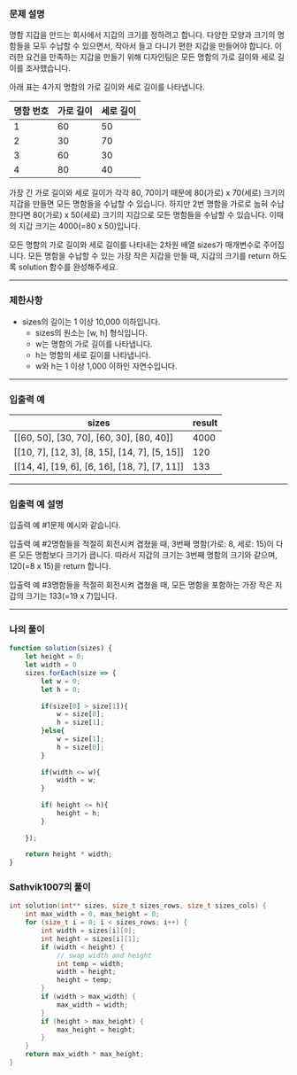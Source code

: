
### **문제 설명**

명함 지갑을 만드는 회사에서 지갑의 크기를 정하려고 합니다. 다양한 모양과 크기의 명함들을 모두 수납할 수 있으면서, 작아서 들고 다니기 편한 지갑을 만들어야 합니다. 이러한 요건을 만족하는 지갑을 만들기 위해 디자인팀은 모든 명함의 가로 길이와 세로 길이를 조사했습니다.

아래 표는 4가지 명함의 가로 길이와 세로 길이를 나타냅니다.

| 명함 번호 | 가로 길이 | 세로 길이 |
| --- | --- | --- |
| 1 | 60 | 50 |
| 2 | 30 | 70 |
| 3 | 60 | 30 |
| 4 | 80 | 40 |

가장 긴 가로 길이와 세로 길이가 각각 80, 70이기 때문에 80(가로) x 70(세로) 크기의 지갑을 만들면 모든 명함들을 수납할 수 있습니다. 하지만 2번 명함을 가로로 눕혀 수납한다면 80(가로) x 50(세로) 크기의 지갑으로 모든 명함들을 수납할 수 있습니다. 이때의 지갑 크기는 4000(=80 x 50)입니다.

모든 명함의 가로 길이와 세로 길이를 나타내는 2차원 배열 sizes가 매개변수로 주어집니다. 모든 명함을 수납할 수 있는 가장 작은 지갑을 만들 때, 지갑의 크기를 return 하도록 solution 함수를 완성해주세요.

---

### 제한사항

- sizes의 길이는 1 이상 10,000 이하입니다.
    - sizes의 원소는 [w, h] 형식입니다.
    - w는 명함의 가로 길이를 나타냅니다.
    - h는 명함의 세로 길이를 나타냅니다.
    - w와 h는 1 이상 1,000 이하인 자연수입니다.

---

### 입출력 예

| sizes | result |
| --- | --- |
| [[60, 50], [30, 70], [60, 30], [80, 40]] | 4000 |
| [[10, 7], [12, 3], [8, 15], [14, 7], [5, 15]] | 120 |
| [[14, 4], [19, 6], [6, 16], [18, 7], [7, 11]] | 133 |

---

### 입출력 예 설명

입출력 예 #1문제 예시와 같습니다.

입출력 예 #2명함들을 적절히 회전시켜 겹쳤을 때, 3번째 명함(가로: 8, 세로: 15)이 다른 모든 명함보다 크기가 큽니다. 따라서 지갑의 크기는 3번째 명함의 크기와 같으며, 120(=8 x 15)을 return 합니다.

입출력 예 #3명함들을 적절히 회전시켜 겹쳤을 때, 모든 명함을 포함하는 가장 작은 지갑의 크기는 133(=19 x 7)입니다.

--- 

### 나의 풀이

```javascript
function solution(sizes) {
    let height = 0;
    let width = 0 
    sizes.forEach(size => {
        let w = 0;
        let h = 0;
        
        if(size[0] > size[1]){
            w = size[0];
            h = size[1];
        }else{
            w = size[1];
            h = size[0];
        }
        
        if(width <= w){
            width = w;
        }
        
        if( height <= h){
            height = h;
        }
        
    });
    
    return height * width;
}
```

### Sathvik1007의 풀이

```c
int solution(int** sizes, size_t sizes_rows, size_t sizes_cols) {
    int max_width = 0, max_height = 0;
    for (size_t i = 0; i < sizes_rows; i++) {
        int width = sizes[i][0];
        int height = sizes[i][1];
        if (width < height) {
            // swap width and height
            int temp = width;
            width = height;
            height = temp;
        }
        if (width > max_width) {
            max_width = width;
        }
        if (height > max_height) {
            max_height = height;
        }
    }
    return max_width * max_height;
}

```


